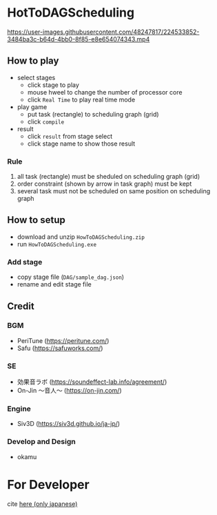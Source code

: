 # HotToDAGScheduling
https://user-images.githubusercontent.com/48247817/224533852-3484ba3c-b64d-4bb0-8f85-e8e654074343.mp4

## How to play
- select stages
  - click stage to play
  - mouse hweel to change the number of processor core
  - click `Real Time` to play real time mode
- play game
  - put task (rectangle) to scheduling graph (grid)
  - click `compile`
- result
  - click `result` from stage select
  - click stage name to show those result

### Rule
1. all task (rectangle) must be sheduled on scheduling graph (grid)
2. order constraint (shown by arrow in task graph) must be kept
3. several task must not be scheduled on same position on scheduling graph

## How to setup
- download and unzip `HowToDAGScheduling.zip`
- run `HowToDAGScheduling.exe`

### Add stage
- copy stage file (`DAG/sample_dag.json`)
- rename and edit stage file

## Credit
### BGM
- PeriTune (https://peritune.com/)
- Safu (https://safuworks.com/)
### SE
- 効果音ラボ (https://soundeffect-lab.info/agreement/)
- On-Jin ～音人～ (https://on-jin.com/)
### Engine
- Siv3D (https://siv3d.github.io/ja-jp/)
### Develop and Design
- okamu

# For Developer
cite [here (only japanese)](./README_dev.md)
